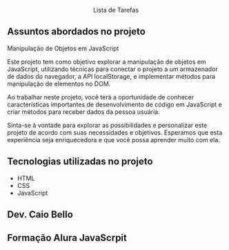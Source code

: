 <p align="center">Lista de Tarefas</p>

## Assuntos abordados no projeto

Manipulação de Objetos em JavaScript

Este projeto tem como objetivo explorar a manipulação de objetos em JavaScript, utilizando técnicas para conectar o projeto a um armazenador de dados do navegador, a API localStorage, e implementar métodos para manipulação de elementos no DOM.

Ao trabalhar neste projeto, você terá a oportunidade de conhecer características importantes de desenvolvimento de código em JavaScript e criar métodos para receber dados da pessoa usuária.

Sinta-se à vontade para explorar as possibilidades e personalizar este projeto de acordo com suas necessidades e objetivos. Esperamos que esta experiência seja enriquecedora e que você possa aprender muito com ela.

## Tecnologias utilizadas no projeto
* HTML
* CSS
* JavaScript

## Dev. Caio Bello 
## Formação Alura JavaScrpit